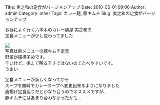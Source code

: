 Title: 実之和の定食がバージョンアップ
Date: 2010-06-01 09:00
Author: admin
Category: other
Tags: カレー麺, 豚キムチ
Slug: 実之和の定食がバージョンアップ

お昼によく行く六本木のカレー麺屋 実之和の  
定食メニューが少し変わってました

[![](http://farm5.static.flickr.com/4056/4654663472_306f0488f6_m.jpg)](http://www.flickr.com/photos/46200029@N06/4654663472/)  
写真は新メニューの豚キムチ定食  
野菜が結構多めです。  
辛いけど、後まで残る辛さではないのでたべやすいです。  
うまい

定食メニューが新しくなってから  
スープを無料でカレースープへ変更出来るようになりました  
唐揚げ定食辺りだとかなり合うのでオススメですが、  
豚キムチにはあまり合わなかったかも…
